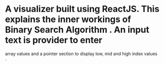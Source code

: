 # A visualizer built using ReactJS. This explains the inner workings of Binary Search Algorithm . An input text is provider to enter
array values and a pointer section to display low, mid and high index values . 
